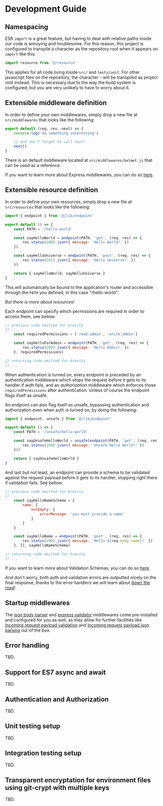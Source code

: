 # Development Guide

## Namespacing

ES6 `import` is a great feature, but having to deal with relative paths inside our code is annoying and troublesome. For this reason, this project is configured to transpile `@` character as the repository root when it appears on `import` like this:
```js
import resource from '@/resource'

```

This applies for all code living inside `src/` and `tests/unit`. For other javascript files on the repository, the character `~` will be transpiled as project root instead. This is necessary due to the way the build system is configured, but you are very unlikely to have to worry about it.

## Extensible middleware definition

In order to define your own middlewares, simply drop a new file at `src/middlewares` that looks like the following:
```js
export default (req, res, next) => {
    console.log('do something interesting')

    // and don't forget to call next!
    next()
}
```

There is an default middleware located at `src/middlewares/helmet.js` that can be used as a reference.

If you want to learn more about Express middlewares, you can do so [here](http://expressjs.com/en/guide/writing-middleware.html).

## Extensible resource definition

In order to define your own resources, simply drop a new file at `src/resources` that looks like the following:
```js
import { endpoint } from '@/lib/endpoint'

export default () => {
    const PATH = '/hello-world'

    const sayHelloWorld = endpoint(PATH, 'get', (req, res) => {
        res.status(200).json({ message: 'Hello World!' })
    })

    const sayHelloUniverse = endpoint(PATH, 'post', (req, res) => {
        res.status(201).json({ message: 'Hello Universe!' })
    })

    return { sayHelloWorld, sayHelloUniverse }
}
```

This will automatically be bound to the application's router and accessible through the `PATH` you defined, in this case "/hello-world".

*But there is more about resources!*

Each endpoint can specify which permissions are required in order to access them, see bellow:
```js
// previous code omitted for brevity
// ...
    const requiredPermissions = ['read:admin', 'write:admin']

    const sayHelloForAdmin = endpoint(PATH, 'get', (req, res) => {
        res.status(200).json({ message: 'Hello Admin!' })
    }, requiredPermissions)

// returning code omitted for brevity
// ...
```

When authentication is turned on, every endpoint is preceded by an authentication middleware which stops the request before it gets to its handler if auth fails, and an *authorization* middleware which enforces those `requiredPermissions` after authentication. Unless of course the endpoint flags itself as unsafe.

An endpoint can also flag itself as unsafe, bypassing authentication and authorization even when auth is turned on, by doing the following:
```js
import { endpoint, unsafe } from '@/lib/endpoint'

export default () => {
    const PATH = '/unsafe/hello-world'

    const sayUnsafeHelloWorld = unsafe(endpoint(PATH, 'get', (req, res) => {
        res.status(200).json({ message: 'Unsafe Hello World!' })
    }))

    return { sayUnsafeHelloWorld }
}
```

And last but not least, an endpoint can provide a schema to be validated against the request payload before it gets to its handler, stopping right there if validation fails. See bellow:
```js
// previous code omitted for brevity
// ...
    const sayHelloNameSchema = {
        name: {
            notEmpty: {
                errorMessage: 'you must provide a name'
            }
        }
    }

    const sayHelloName = endpoint(PATH, 'post', (req, res) => {
        res.status(200).json({ message: `Hello ${req.body.name}!` })
    }, [], sayHelloNameSchema)

// returning code omitted for brevity
// ...
```
If you want to learn more about Validation Schemas, you can do so [here](https://github.com/ctavan/express-validator#validation-by-schema).

And don't worry, both auth and validation errors are outputted nicely on the final response, thanks to the error handlers we will learn about [down the road](#error-handling)!

## Startup middlewares
The [json body parser](https://github.com/expressjs/body-parser#bodyparserjsonoptions) and [express validator](https://github.com/ctavan/express-validator) middlewares come pre-installed and configured for you as well, as they allow for further facilities like [Incoming request payload validation](DEVELOPMENT.md#incoming-request-payload-validation) and [Incoming request payload json parsing](DEVELOPMENT.md#incoming-request-payload-json-parsing) out of the box.

## Error handling

TBD.

## Support for ES7 async and await

TBD.

## Authentication and Authorization

TBD.

## Unit testing setup

TBD.

## Integration testing setup

TBD.

## Transparent encryptation for environment files using git-crypt with multiple keys

TBD.
